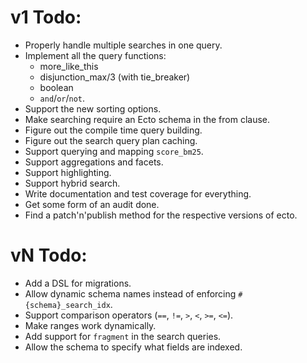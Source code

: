 # v1 Todo:
* Properly handle multiple searches in one query.
* Implement all the query functions:
  * more_like_this
  * disjunction_max/3 (with tie_breaker)
  * boolean
  * `and`/`or`/`not`.
* Support the new sorting options.
* Make searching require an Ecto schema in the from clause.
* Figure out the compile time query building.
* Figure out the search query plan caching.
* Support querying and mapping `score_bm25`.
* Support aggregations and facets.
* Support highlighting.
* Support hybrid search.
* Write documentation and test coverage for everything.
* Get some form of an audit done.
* Find a patch'n'publish method for the respective versions of ecto.

# vN Todo:
* Add a DSL for migrations.
* Allow dynamic schema names instead of enforcing `#{schema}_search_idx`.
* Support comparison operators (`==`, `!=`, `>`, `<`, `>=`, `<=`).
* Make ranges work dynamically.
* Add support for `fragment` in the search queries.
* Allow the schema to specify what fields are indexed.
